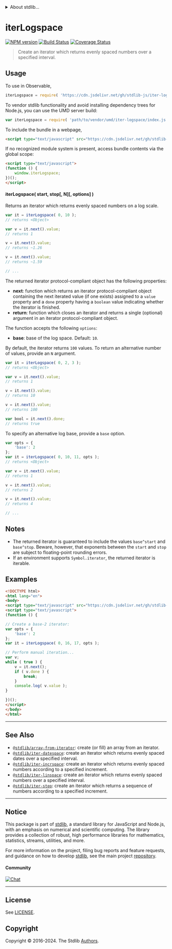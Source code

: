 <!--

@license Apache-2.0

Copyright (c) 2019 The Stdlib Authors.

Licensed under the Apache License, Version 2.0 (the "License");
you may not use this file except in compliance with the License.
You may obtain a copy of the License at

   http://www.apache.org/licenses/LICENSE-2.0

Unless required by applicable law or agreed to in writing, software
distributed under the License is distributed on an "AS IS" BASIS,
WITHOUT WARRANTIES OR CONDITIONS OF ANY KIND, either express or implied.
See the License for the specific language governing permissions and
limitations under the License.

-->


<details>
  <summary>
    About stdlib...
  </summary>
  <p>We believe in a future in which the web is a preferred environment for numerical computation. To help realize this future, we've built stdlib. stdlib is a standard library, with an emphasis on numerical and scientific computation, written in JavaScript (and C) for execution in browsers and in Node.js.</p>
  <p>The library is fully decomposable, being architected in such a way that you can swap out and mix and match APIs and functionality to cater to your exact preferences and use cases.</p>
  <p>When you use stdlib, you can be absolutely certain that you are using the most thorough, rigorous, well-written, studied, documented, tested, measured, and high-quality code out there.</p>
  <p>To join us in bringing numerical computing to the web, get started by checking us out on <a href="https://github.com/stdlib-js/stdlib">GitHub</a>, and please consider <a href="https://opencollective.com/stdlib">financially supporting stdlib</a>. We greatly appreciate your continued support!</p>
</details>

# iterLogspace

[![NPM version][npm-image]][npm-url] [![Build Status][test-image]][test-url] [![Coverage Status][coverage-image]][coverage-url] <!-- [![dependencies][dependencies-image]][dependencies-url] -->

> Create an iterator which returns evenly spaced numbers over a specified interval.

<!-- Section to include introductory text. Make sure to keep an empty line after the intro `section` element and another before the `/section` close. -->

<section class="intro">

</section>

<!-- /.intro -->

<!-- Package usage documentation. -->



<section class="usage">

## Usage

To use in Observable,

```javascript
iterLogspace = require( 'https://cdn.jsdelivr.net/gh/stdlib-js/iter-logspace@umd/browser.js' )
```

To vendor stdlib functionality and avoid installing dependency trees for Node.js, you can use the UMD server build:

```javascript
var iterLogspace = require( 'path/to/vendor/umd/iter-logspace/index.js' )
```

To include the bundle in a webpage,

```html
<script type="text/javascript" src="https://cdn.jsdelivr.net/gh/stdlib-js/iter-logspace@umd/browser.js"></script>
```

If no recognized module system is present, access bundle contents via the global scope:

```html
<script type="text/javascript">
(function () {
    window.iterLogspace;
})();
</script>
```

#### iterLogspace( start, stop\[, N]\[, options] )

Returns an iterator which returns evenly spaced numbers on a log scale.

```javascript
var it = iterLogspace( 0, 10 );
// returns <Object>

var v = it.next().value;
// returns 1

v = it.next().value;
// returns ~1.26

v = it.next().value;
// returns ~1.59

// ...
```

The returned iterator protocol-compliant object has the following properties:

-   **next**: function which returns an iterator protocol-compliant object containing the next iterated value (if one exists) assigned to a `value` property and a `done` property having a `boolean` value indicating whether the iterator is finished.
-   **return**: function which closes an iterator and returns a single (optional) argument in an iterator protocol-compliant object.

The function accepts the following `options`:

-   **base**: base of the log space. Default: `10`.

By default, the iterator returns `100` values. To return an alternative number of values, provide an `N` argument.

```javascript
var it = iterLogspace( 0, 2, 3 );
// returns <Object>

var v = it.next().value;
// returns 1

v = it.next().value;
// returns 10

v = it.next().value;
// returns 100

var bool = it.next().done;
// returns true
```

To specify an alternative log base, provide a `base` option.

```javascript
var opts = {
    'base': 2
};
var it = iterLogspace( 0, 10, 11, opts );
// returns <Object>

var v = it.next().value;
// returns 1

v = it.next().value;
// returns 2

v = it.next().value;
// returns 4

// ...
```

</section>

<!-- /.usage -->

<!-- Package usage notes. Make sure to keep an empty line after the `section` element and another before the `/section` close. -->

<section class="notes">

## Notes

-   The returned iterator is guaranteed to include the values `base^start` and `base^stop`. Beware, however, that exponents between the `start` and `stop` are subject to floating-point rounding errors.
-   If an environment supports `Symbol.iterator`, the returned iterator is iterable.

</section>

<!-- /.notes -->

<!-- Package usage examples. -->

<section class="examples">

## Examples

<!-- eslint no-undef: "error" -->

```html
<!DOCTYPE html>
<html lang="en">
<body>
<script type="text/javascript" src="https://cdn.jsdelivr.net/gh/stdlib-js/iter-logspace@umd/browser.js"></script>
<script type="text/javascript">
(function () {

// Create a base-2 iterator:
var opts = {
    'base': 2
};
var it = iterLogspace( 0, 16, 17, opts );

// Perform manual iteration...
var v;
while ( true ) {
    v = it.next();
    if ( v.done ) {
        break;
    }
    console.log( v.value );
}

})();
</script>
</body>
</html>
```

</section>

<!-- /.examples -->

<!-- Section to include cited references. If references are included, add a horizontal rule *before* the section. Make sure to keep an empty line after the `section` element and another before the `/section` close. -->

<section class="references">

</section>

<!-- /.references -->

<!-- Section for related `stdlib` packages. Do not manually edit this section, as it is automatically populated. -->

<section class="related">

* * *

## See Also

-   <span class="package-name">[`@stdlib/array-from-iterator`][@stdlib/array/from-iterator]</span><span class="delimiter">: </span><span class="description">create (or fill) an array from an iterator.</span>
-   <span class="package-name">[`@stdlib/iter-datespace`][@stdlib/iter/datespace]</span><span class="delimiter">: </span><span class="description">create an iterator which returns evenly spaced dates over a specified interval.</span>
-   <span class="package-name">[`@stdlib/iter-incrspace`][@stdlib/iter/incrspace]</span><span class="delimiter">: </span><span class="description">create an iterator which returns evenly spaced numbers according to a specified increment.</span>
-   <span class="package-name">[`@stdlib/iter-linspace`][@stdlib/iter/linspace]</span><span class="delimiter">: </span><span class="description">create an iterator which returns evenly spaced numbers over a specified interval.</span>
-   <span class="package-name">[`@stdlib/iter-step`][@stdlib/iter/step]</span><span class="delimiter">: </span><span class="description">create an iterator which returns a sequence of numbers according to a specified increment.</span>

</section>

<!-- /.related -->

<!-- Section for all links. Make sure to keep an empty line after the `section` element and another before the `/section` close. -->


<section class="main-repo" >

* * *

## Notice

This package is part of [stdlib][stdlib], a standard library for JavaScript and Node.js, with an emphasis on numerical and scientific computing. The library provides a collection of robust, high performance libraries for mathematics, statistics, streams, utilities, and more.

For more information on the project, filing bug reports and feature requests, and guidance on how to develop [stdlib][stdlib], see the main project [repository][stdlib].

#### Community

[![Chat][chat-image]][chat-url]

---

## License

See [LICENSE][stdlib-license].


## Copyright

Copyright &copy; 2016-2024. The Stdlib [Authors][stdlib-authors].

</section>

<!-- /.stdlib -->

<!-- Section for all links. Make sure to keep an empty line after the `section` element and another before the `/section` close. -->

<section class="links">

[npm-image]: http://img.shields.io/npm/v/@stdlib/iter-logspace.svg
[npm-url]: https://npmjs.org/package/@stdlib/iter-logspace

[test-image]: https://github.com/stdlib-js/iter-logspace/actions/workflows/test.yml/badge.svg?branch=main
[test-url]: https://github.com/stdlib-js/iter-logspace/actions/workflows/test.yml?query=branch:main

[coverage-image]: https://img.shields.io/codecov/c/github/stdlib-js/iter-logspace/main.svg
[coverage-url]: https://codecov.io/github/stdlib-js/iter-logspace?branch=main

<!--

[dependencies-image]: https://img.shields.io/david/stdlib-js/iter-logspace.svg
[dependencies-url]: https://david-dm.org/stdlib-js/iter-logspace/main

-->

[chat-image]: https://img.shields.io/gitter/room/stdlib-js/stdlib.svg
[chat-url]: https://app.gitter.im/#/room/#stdlib-js_stdlib:gitter.im

[stdlib]: https://github.com/stdlib-js/stdlib

[stdlib-authors]: https://github.com/stdlib-js/stdlib/graphs/contributors

[umd]: https://github.com/umdjs/umd
[es-module]: https://developer.mozilla.org/en-US/docs/Web/JavaScript/Guide/Modules

[deno-url]: https://github.com/stdlib-js/iter-logspace/tree/deno
[deno-readme]: https://github.com/stdlib-js/iter-logspace/blob/deno/README.md
[umd-url]: https://github.com/stdlib-js/iter-logspace/tree/umd
[umd-readme]: https://github.com/stdlib-js/iter-logspace/blob/umd/README.md
[esm-url]: https://github.com/stdlib-js/iter-logspace/tree/esm
[esm-readme]: https://github.com/stdlib-js/iter-logspace/blob/esm/README.md
[branches-url]: https://github.com/stdlib-js/iter-logspace/blob/main/branches.md

[stdlib-license]: https://raw.githubusercontent.com/stdlib-js/iter-logspace/main/LICENSE

<!-- <related-links> -->

[@stdlib/array/from-iterator]: https://github.com/stdlib-js/array-from-iterator/tree/umd

[@stdlib/iter/datespace]: https://github.com/stdlib-js/iter-datespace/tree/umd

[@stdlib/iter/incrspace]: https://github.com/stdlib-js/iter-incrspace/tree/umd

[@stdlib/iter/linspace]: https://github.com/stdlib-js/iter-linspace/tree/umd

[@stdlib/iter/step]: https://github.com/stdlib-js/iter-step/tree/umd

<!-- </related-links> -->

</section>

<!-- /.links -->
